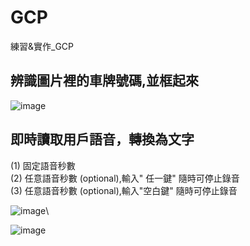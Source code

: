 # GCP
練習&amp;實作_GCP

## 辨識圖片裡的車牌號碼,並框起來
![image](https://github.com/Penny3939/GCP/assets/125810833/0f9525b8-5fee-4dac-9482-e3529f7b97f4)

## 即時讀取用戶語音，轉換為文字
(1) 固定語音秒數\
(2) 任意語音秒數 (optional),輸入" 任一鍵" 隨時可停止錄音\
(3) 任意語音秒數 (optional),輸入"空白鍵" 隨時可停止錄音

![image](https://github.com/Penny3939/GCP/assets/125810833/f624f584-c24c-4ae5-82b1-483f4d915c18)\

![image](https://github.com/Penny3939/GCP/assets/125810833/0c7b0b2c-90f7-4b6f-82d7-f019e0f79a8c)
